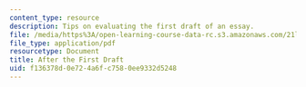 ```yaml
---
content_type: resource
description: Tips on evaluating the first draft of an essay.
file: /media/https%3A/open-learning-course-data-rc.s3.amazonaws.com/21l-704-studies-in-poetry-does-poetry-matter-fall-2002/f136378d0e724a6fc7580ee9332d5248_afterthedraftpoems.pdf
file_type: application/pdf
resourcetype: Document
title: After the First Draft
uid: f136378d-0e72-4a6f-c758-0ee9332d5248
---
```

